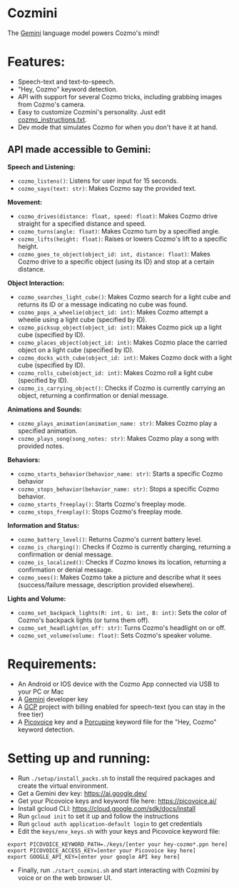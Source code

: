 # Cozmini
The [Gemini](https://gemini.google.com/) language model powers Cozmo's mind!

# Features:
 - Speech-text and text-to-speech.
 - "Hey, Cozmo" keyword detection.
 - API with support for several Cozmo tricks, including grabbing images from Cozmo's camera.
 - Easy to customize Cozmini's personality. Just edit [cozmo_instructions.txt](https://github.com/hfbassani/cozmini/blob/main/cozmo_instructions.txt).
 - Dev mode that simulates Cozmo for when you don't have it at hand.

## API made accessible to Gemini:

**Speech and Listening:**

* `cozmo_listens()`: Listens for user input for 15 seconds.
* `cozmo_says(text: str)`: Makes Cozmo say the provided text.

**Movement:**

* `cozmo_drives(distance: float, speed: float)`: Makes Cozmo drive straight for a specified distance and speed.
* `cozmo_turns(angle: float)`: Makes Cozmo turn by a specified angle.
* `cozmo_lifts(height: float)`: Raises or lowers Cozmo's lift to a specific height.
* `cozmo_goes_to_object(object_id: int, distance: float)`: Makes Cozmo drive to a specific object (using its ID) and stop at a certain distance.

**Object Interaction:**

* `cozmo_searches_light_cube()`: Makes Cozmo search for a light cube and returns its ID or a message indicating no cube was found.
* `cozmo_pops_a_wheelie(object_id: int)`: Makes Cozmo attempt a wheelie using a light cube (specified by ID).
* `cozmo_picksup_object(object_id: int)`: Makes Cozmo pick up a light cube (specified by ID).
* `cozmo_places_object(object_id: int)`: Makes Cozmo place the carried object on a light cube (specified by ID).
* `cozmo_docks_with_cube(object_id: int)`: Makes Cozmo dock with a light cube (specified by ID).
* `cozmo_rolls_cube(object_id: int)`: Makes Cozmo roll a light cube (specified by ID).
* `cozmo_is_carrying_object()`: Checks if Cozmo is currently carrying an object, returning a confirmation or denial message.

**Animations and Sounds:**

* `cozmo_plays_animation(animation_name: str)`: Makes Cozmo play a specified animation.
* `cozmo_plays_song(song_notes: str)`: Makes Cozmo play a song with provided notes.

**Behaviors:**

* `cozmo_starts_behavior(behavior_name: str)`: Starts a specific Cozmo behavior
* `cozmo_stops_behavior(behavior_name: str)`: Stops a specific Cozmo behavior.
* `cozmo_starts_freeplay()`: Starts Cozmo's freeplay mode.
* `cozmo_stops_freeplay()`: Stops Cozmo's freeplay mode.

**Information and Status:**

* `cozmo_battery_level()`: Returns Cozmo's current battery level.
* `cozmo_is_charging()`: Checks if Cozmo is currently charging, returning a confirmation or denial message.
* `cozmo_is_localized()`: Checks if Cozmo knows its location, returning a confirmation or denial message.
* `cozmo_sees()`: Makes Cozmo take a picture and describe what it sees (success/failure message, description provided elsewhere).

**Lights and Volume:**

* `cozmo_set_backpack_lights(R: int, G: int, B: int)`: Sets the color of Cozmo's backpack lights (or turns them off).
* `cozmo_set_headlight(on_off: str)`: Turns Cozmo's headlight on or off.
* `cozmo_set_volume(volume: float)`: Sets Cozmo's speaker volume.


# Requirements:
 - An Android or IOS device with the Cozmo App connected via USB to your PC or Mac
 - A [Gemini](https://ai.google.dev/) developer key
 - A [GCP](https://cloud.google.com/) project with billing enabled for speech-text (you can stay in the free tier)
 - A [Picovoice](https://picovoice.ai/) key and a [Porcupine](https://picovoice.ai/platform/porcupine/) keyword file for the "Hey, Cozmo" keyword detection.

# Setting up and running:
 - Run `./setup/install_packs.sh` to install the required packages and create
   the virtual environment.
 - Get a Gemini dev key: https://ai.google.dev/
 - Get your Picovoice keys and keyword file here: https://picovoice.ai/
 - Install gcloud CLI: https://cloud.google.com/sdk/docs/install
 - Run `gcloud init` to set it up and follow the instructions
 - Run `gcloud auth application-default login` to get credentials
 - Edit the `keys/env_keys.sh` with your keys and Picovoice keyword file:
 ```
 export PICOVOICE_KEYWORD_PATH=./keys/[enter your hey-cozmo*.ppn here]
 export PICOVOICE_ACCESS_KEY=[enter your Picovoice key here]
 export GOOGLE_API_KEY=[enter your google API key here]
 ```
 - Finally, run `./start_cozmini.sh` and start interacting with Cozmini by voice or on the web browser UI.
